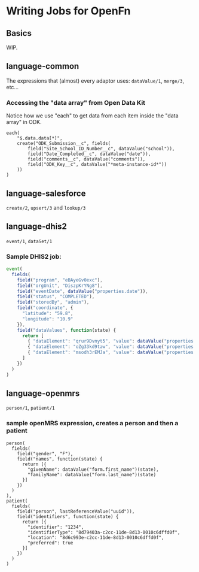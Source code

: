 # Writing Jobs for OpenFn

## Basics
WIP.

## language-common
The expressions that (almost) every adaptor uses: `dataValue/1`, `merge/3`, etc...


### Accessing the "data array" from Open Data Kit
Notice how we use "each" to get data from each item inside the "data array" in ODK.
```
each(
    "$.data.data[*]",
    create("ODK_Submission__c", fields(
        field("Site_School_ID_Number__c", dataValue("school")),
        field("Date_Completed__c", dataValue("date")),
        field("comments__c", dataValue("comments")),
        field("ODK_Key__c", dataValue("*meta-instance-id*"))
    ))
)
```

## language-salesforce
`create/2`, `upsert/3` and `lookup/3`


## language-dhis2
`event/1`, `dataSet/1`

### Sample DHIS2 job:
```js
event(
  fields(
    field("program", "eBAyeGv0exc"),
    field("orgUnit", "DiszpKrYNg8"),
    field("eventDate", dataValue("properties.date")),
    field("status", "COMPLETED"),
    field("storedBy", "admin"),
    field("coordinate", {
      "latitude": "59.8",
      "longitude": "10.9"
    }),
    field("dataValues", function(state) {
      return [
        { "dataElement": "qrur9Dvnyt5", "value": dataValue("properties.prop_a")(state) },
        { "dataElement": "oZg33kd9taw", "value": dataValue("properties.prop_b")(state) },
        { "dataElement": "msodh3rEMJa", "value": dataValue("properties.prop_c")(state) }
      ]
    })
  )
)
```

## language-openmrs
`person/1`, `patient/1`

### sample openMRS expression, creates a person and then a patient
```
person(
  fields(
    field("gender", "F"),
    field("names", function(state) {
      return [{
        "givenName": dataValue("form.first_name")(state),
        "familyName": dataValue("form.last_name")(state)
      }]
    })
  )
),
patient(
  fields(
    field("person", lastReferenceValue("uuid")),
    field("identifiers", function(state) {
      return [{
        "identifier": "1234",
        "identifierType": "8d79403a-c2cc-11de-8d13-0010c6dffd0f",
        "location": "8d6c993e-c2cc-11de-8d13-0010c6dffd0f",
        "preferred": true
      }]
    })
  )
)
```
